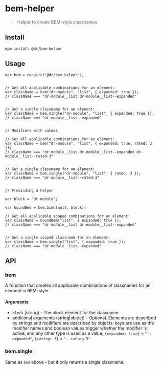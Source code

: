 # bem-helper

> Helper to create BEM-style classnames

## Install

```
npm install @dr/bem-helper
```

## Usage

```
var bem = require("@dr/bem-helper");


// Get all applicable combinations for an element:
var className = bem("dr-module", "list", { expanded: true });
// className === "dr-module__list dr-module__list--expanded"


// Get a single classname for an element:
var className = bem.single("dr-module", "list", { expanded: true });
// className === "dr-module__list--expanded"


// Modifiers with values

// Get all applicable combinations for an element:
var className = bem("dr-module", "list", { expanded: true, rated: 3 });
// className === "dr-module__list dr-module__list--expanded dr-module__list--rated-3"


// Get a single classname for an element:
var className = bem.single("dr-module", "list", { rated: 3 });
// className === "dr-module__list--rated-3"


// Prebinding a helper

var block = "dr-module";

var boundBem = bem.bind(null, block);

// Get all applicable scoped combinations for an element:
var className = boundBem("list", { expanded: true });
// className === "dr-module__list dr-module__list--expanded"


// Get a single scoped classname for an element:
var className = bem.single("list", { expanded: true });
// className === "dr-module__list--expanded"

```

## API

### bem

A function that creates all applicable combinations of classnames for an element in BEM-style.

#### Arguments

* `block` (string) - The block element for the classname.
* additional arguments (string|object) - Optional. Elements are described by strings and modifiers are described by objects: keys are use as the modifier names and boolean values trigger whether the modifier is active, and any other type is used as a value; `{expanded: true}` > `"--expanded"`, `{rating: 3}` > `"--rating-3"`.

### bem.single

Same as `bem` above - but it only returns a single classname.